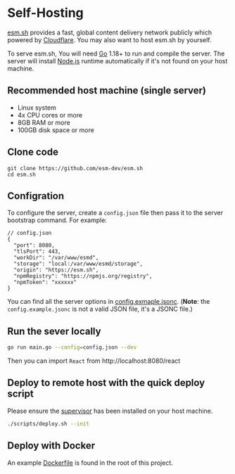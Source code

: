 # Self-Hosting

[esm.sh](https://esm.sh) provides a fast, global content delivery network
publicly which powered by [Cloudflare](https://cloudflare.com). You may also want to
host esm.sh by yourself.

To serve esm.sh, You will need [Go](https://golang.org/dl) 1.18+ to
run and compile the server. The server will install [Node.js](https://nodejs.org/en/download/) runtime
automatically if it's not found on your host machine.

## Recommended host machine (single server)

- Linux system
- 4x CPU cores or more
- 8GB RAM or more
- 100GB disk space or more

## Clone code

```baseh
git clone https://github.com/esm-dev/esm.sh
cd esm.sh
```

## Configration

To configure the server, create a `config.json` file then pass it to the server bootstrap command. For example:

```jsonc
// config.json
{
  "port": 8080,
  "tlsPort": 443,
  "workDir": "/var/www/esmd",
  "storage": "local:/var/www/esmd/storage",
  "origin": "https://esm.sh",
  "npmRegistry": "https://npmjs.org/registry",
  "npmToken": "xxxxxx"
}
```

You can find all the server options in [config.exmaple.jsonc](./config.example.jsonc). (**Note**: the `config.example.jsonc` is not a valid JSON file, it's a JSONC file.)

## Run the sever locally

```bash
go run main.go --config=config.json --dev
```

Then you can import `React` from http://localhost:8080/react

## Deploy to remote host with the quick deploy script

Please ensure the [supervisor](http://supervisord.org/) has been installed on
your host machine.

```bash
./scripts/deploy.sh --init
```

## Deploy with Docker

An example [Dockerfile](./Dockerfile) is found in the root of this project.
